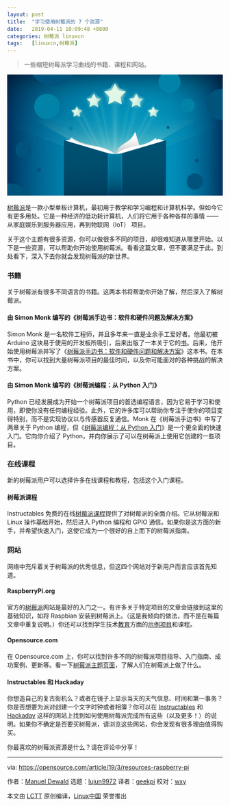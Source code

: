 ```yaml
---
layout: post
title:	"学习使用树莓派的 7 个资源"
date:	2019-04-11 10:09:48 +0800 
categories:	树莓派 linuxcn 
tags:	[linuxcn,树莓派]
---
```




> 
> 一些缩短树莓派学习曲线的书籍、课程和网站。
> 
> 
> 


![](/Asserts/Images/album/201904/11/101010bh5mymhe677f37df.png)


[树莓派](https://opensource.com/resources/raspberry-pi)是一款小型单板计算机，最初用于教学和学习编程和计算机科学。但如今它有更多用处。它是一种经济的低功耗计算机，人们将它用于各种各样的事情 —— 从家庭娱乐到服务器应用，再到物联网（IoT） 项目。


关于这个主题有很多资源，你可以做很多不同的项目，却很难知道从哪里开始。以下是一些资源，可以帮助你开始使用树莓派。看看这篇文章，但不要满足于此。到处看下，深入下去你就会发现树莓派的新世界。


### 书籍


关于树莓派有很多不同语言的书籍。这两本书将帮助你开始了解，然后深入了解树莓派。


#### 由 Simon Monk 编写的《树莓派手边书：软件和硬件问题及解决方案》


Simon Monk 是一名软件工程师，并且多年来一直是业余手工爱好者。他最初被 Arduino 这块易于使用的开发板所吸引，后来出版了一本关于它的[书](http://simonmonk.org/progardui2ed/)。后来，他开始使用树莓派并写了《[树莓派手边书：软件和硬件问题和解决方案](http://simonmonk.org/raspberry-pi-cookbook-ed2/)》这本书。在本书中，你可以找到大量树莓派项目的最佳时间，以及你可能面对的各种挑战的解决方案。


#### 由 Simon Monk 编写的《树莓派编程：从 Python 入门》


Python 已经发展成为开始一个树莓派项目的首选编程语言，因为它易于学习和使用，即使你没有任何编程经验。此外，它的许多库可以帮助你专注于使你的项目变得特别，而不是实现协议以与传感器反复通信。Monk 在《树莓派手边书》中写了两章关于 Python 编程，但《[树莓派编程：从 Python 入门](http://simonmonk.org/programming-raspberry-pi-ed2/)》是一个更全面的快速入门。它向你介绍了 Python，并向你展示了可以在树莓派上使用它创建的一些项目。


### 在线课程


新的树莓派用户可以选择许多在线课程和教程，包括这个入门课程。


#### 树莓派课程


Instructables 免费的在线[树莓派课程](https://www.instructables.com/class/Raspberry-Pi-Class/)提供了对树莓派的全面介绍。它从树莓派和 Linux 操作基础开始，然后进入 Python 编程和 GPIO 通信。如果你是这方面的新手，并希望快速入门，这使它成为一个很好的自上而下的树莓派指南。


### 网站


网络中充斥着关于树莓派的优秀信息，但这四个网站对于新用户而言应该首先知道。


#### RaspberryPi.org


官方的[树莓派](https://raspberrypi.org)网站是最好的入门之一。有许多关于特定项目的文章会链接到这里的基础知识，如将 Raspbian 安装到树莓派上。（这是我倾向的做法，而不是在每篇文章中重复说明。）你还可以找到学生技术[教育](https://www.raspberrypi.org/training/online)方面的[示例项目](https://projects.raspberrypi.org/)和课程。


#### Opensource.com


在 Opensource.com 上，你可以找到许多不同的树莓派项目指导、入门指南、成功案例、更新等。看一下[树莓派主题页面](https://opensource.com/tags/raspberry-pi)，了解人们在树莓派上做了什么。


#### Instructables 和 Hackaday


你想造自己的复古街机么？或者在镜子上显示当天的天气信息、时间和第一事务？你是否想要为派对创建一个文字时钟或者相簿？你可以在 [Instructables](https://www.instructables.com/technology/raspberry-pi/) 和 [Hackaday](https://hackaday.io/projects?tag=raspberry%20pi) 这样的网站上找到如何使用树莓派完成所有这些（以及更多！）的说明。如果你不确定是否要买树莓派，请浏览这些网站，你会发现有很多理由值得购买。


你最喜欢的树莓派资源是什么？请在评论中分享！




---


via: <https://opensource.com/article/19/3/resources-raspberry-pi>


作者：[Manuel Dewald](https://opensource.com/users/ntlx) 选题：[lujun9972](https://github.com/lujun9972) 译者：[geekpi](https://github.com/geekpi) 校对：[wxy](https://github.com/wxy)


本文由 [LCTT](https://github.com/LCTT/TranslateProject) 原创编译，[Linux中国](https://linux.cn/) 荣誉推出
